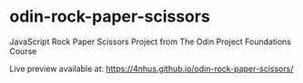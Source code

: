 # odin-rock-paper-scissors
JavaScript Rock Paper Scissors Project from The Odin Project Foundations Course

Live preview available at: https://4nhus.github.io/odin-rock-paper-scissors/